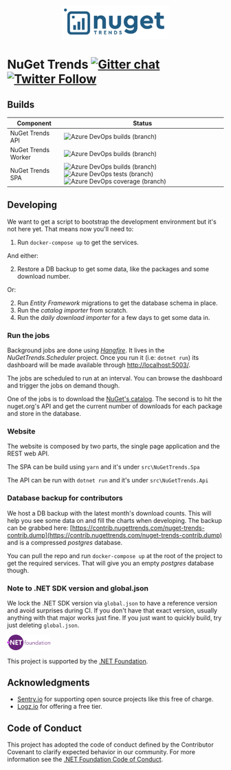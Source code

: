 <p align="center">
  <a href="https://nugettrends.com" target="_blank" align="center">
    <img src=".github/nuget-trends-full-logo.png" width="250">
  </a>
  <br />
</p>

# NuGet Trends [![Gitter chat](https://img.shields.io/gitter/room/NuGetTrends/Lobby.svg)](https://gitter.im/NuGetTrends/Lobby) [![Twitter Follow](https://img.shields.io/twitter/follow/NuGetTrends?label=NuGetTrends&style=social)](https://twitter.com/intent/follow?screen_name=NuGetTrends)

## Builds

| Component | Status |
|-----------|--------|
| NuGet Trends API | ![Azure DevOps builds (branch)](https://img.shields.io/azure-devops/build/nugettrends/nuget-trends/2/master)|
| NuGet Trends Worker | ![Azure DevOps builds (branch)](https://img.shields.io/azure-devops/build/nugettrends/nuget-trends/5/master) |
| NuGet Trends SPA | ![Azure DevOps builds (branch)](https://img.shields.io/azure-devops/build/nugettrends/nuget-trends/6/master) ![Azure DevOps tests (branch)](https://img.shields.io/azure-devops/tests/nugettrends/nuget-trends/6/master) ![Azure DevOps coverage (branch)](https://img.shields.io/azure-devops/coverage/nugettrends/nuget-trends/6/master) |

## Developing

We want to get a script to bootstrap the development environment but it's not here yet.
That means now you'll need to:

1. Run `docker-compose up` to get the services.

And either:

2. Restore a DB backup to get some data, like the packages and some download number.

Or:

2. Run _Entity Framework_ migrations to get the database schema in place.
3. Run the _catalog importer_ from scratch.
4. Run the _daily download importer_ for a few days to get some data in.

### Run the jobs

Background jobs are done using [_Hangfire_](https://github.com/HangfireIO/Hangfire). It lives in the
_NuGetTrends.Scheduler_ project. Once you run it (i.e: `dotnet run`) its dashboard will be made available through [http://localhost:5003/](http://localhost:5003/).

The jobs are scheduled to run at an interval. You can browse the dashboard and trigger the jobs on demand though.

One of the jobs is to download the [NuGet's catalog](https://docs.microsoft.com/en-us/nuget/api/catalog-resource).
The second is to hit the nuget.org's API and get the current number of downloads for each package and store in the database.

### Website

The website is composed by two parts, the single page application and the REST web API.

The SPA can be build using `yarn` and it's under `src\NuGetTrends.Spa`

The API can be run with `dotnet run` and it's under `src\NuGetTrends.Api`

### Database backup for contributors

We host a DB backup with the latest month's download counts. This will help you see some data on and fill the charts when developing.
The backup can be grabbed here: [https://contrib.nugettrends.com/nuget-trends-contrib.dump](https://contrib.nugettrends.com/nuget-trends-contrib.dump) and is a compressed _postgres_ database.

You can pull the repo and run `docker-compose up` at the root of the project to get the required services.
That will give you an empty _postgres_ database though.

### Note to .NET SDK version and global.json

We lock the .NET SDK version via `global.json` to have a reference version and avoid surprises during CI.
If you don't have that exact version, usually anything with that major works just fine.
If you just want to quickly build, try just deleting `global.json`.


<p align="left">
  <a href="https://dotnetfoundation.org/" target="_blank" align="center">
    <img src=".github/nuget-trends-spa.tar.svg" width="100">
  </a>
  <br />
</p>

This project is supported by the [.NET Foundation](https://dotnetfoundation.org).

## Acknowledgments

* [Sentry.io](https://sentry.io) for supporting open source projects like this free of charge.
* [Logz.io](https://logz.io) for offering a free tier.

## Code of Conduct

This project has adopted the code of conduct defined by the Contributor Covenant to clarify expected behavior in our community.
For more information see the [.NET Foundation Code of Conduct](https://dotnetfoundation.org/code-of-conduct).
